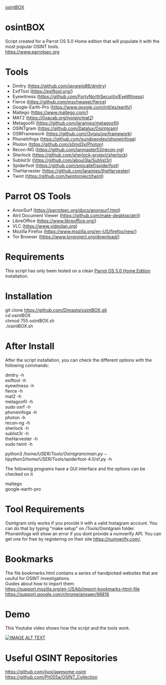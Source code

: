 [osintBOX](https://i.imgur.com/DN69nGP.png "osintBOX")
  
# osintBOX  
Script created for a Parrot OS 5.0 Home edition that will populate it with the most popular OSINT tools.  
https://www.parrotsec.org  
  
# Tools
- Dmitry (https://github.com/jaygreig86/dmitry)
- ExifTool (https://exiftool.org/)
- Eyewitness (https://github.com/FortyNorthSecurity/EyeWitness)
- Fierce (https://github.com/mschwager/fierce)
- Google-Earth-Pro (https://www.google.com/intl/es/earth/)
- Maltego (https://www.maltego.com/)
- MAT2 (https://0xacab.org/jvoisin/mat2)
- Metagoofil (https://github.com/laramies/metagoofil)
- OSINTgram (https://github.com/Datalux/Osintgram)
- OSRFramework (https://github.com/i3visio/osrframework)
- PhoneInfoga (https://github.com/sundowndev/phoneinfoga)
- Photon (https://github.com/s0md3v/Photon)
- Recon-NG (https://github.com/lanmaster53/recon-ng)
- Sherlock (https://github.com/sherlock-project/sherlock)
- Sublist3r (https://github.com/aboul3la/Sublist3r)
- Spiderfoot (https://github.com/smicallef/spiderfoot)
- TheHarvester (https://github.com/laramies/theHarvester)
- Twint (https://github.com/twintproject/twint)
  
# Parrot OS Tools  
- AnonSurf (https://parrotsec.org/docs/anonsurf.html)
- Atril Document Viewer (https://github.com/mate-desktop/atril)
- LibreOffice (https://www.libreoffice.org/)
- VLC (https://www.videolan.org)
- Mozilla Firefox (https://www.mozilla.org/en-US/firefox/new/)
- Tor Browser (https://www.torproject.org/download/)  
  
# Requirements
This script has only been tested on a clean [Parrot OS 5.0 Home Edition](https://www.parrotsec.org/download/) installation.
  
# Installation  
  
git clone https://github.com/Dimaslg/osintBOX.git  
cd osintBOX  
chmod 755 osintBOX.sh  
./osintBOX.sh  

# After Install  
  
After the script installation, you can check the different options with the following commands:  
  
dmitry -h  
exiftool -h  
eyewitness -h  
fierce -h  
mat2 -h  
metagoofil -h  
sudo osrf -h  
phoneinfoga -h  
photon -h  
recon-ng -h  
sherlock -h  
sublist3r -h  
theHarvester -h  
sudo twint -h  
  
python3 /home/$USER/Tools/Osintgram/main.py -h  
python3 /home/$USER/Tools/spiderfoot-4.0/sf.py -h  
  
The following programs have a GUI interface and the options can be checked on it  
  
maltego  
google-earth-pro  
  
# Tool Requirements  
  
Osintgram only works if you provide it with a valid Instagram account. You can do that by typing "make setup" on /Tools/Osintgram folder.  
Phoneinfoga will show an error if you dont provide a numverify API. You can get one for free by registering on their site https://numverify.com/.
  
# Bookmarks  
  
The file bookmarks.html contains a series of handpicked websites that are usuful for OSINT investigations.  
Guides about how to import them:  
https://support.mozilla.org/en-US/kb/import-bookmarks-html-file  
https://support.google.com/chrome/answer/96816  
  
# Demo  
This Youtube video shows how the script and the tools work.  
  
[![IMAGE ALT TEXT](http://img.youtube.com/vi/TaEbiyak8T8/0.jpg)](http://www.youtube.com/watch?v=TaEbiyak8T8 "osintBOX")
  
# Useful OSINT Repositories
https://github.com/jivoi/awesome-osint  
https://github.com/Ph055a/OSINT_Collection
